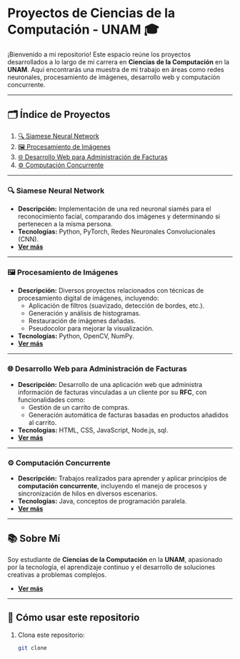 # Proyectos de Ciencias de la Computación - UNAM 🎓

¡Bienvenido a mi repositorio! Este espacio reúne los proyectos desarrollados a lo largo de mi carrera en **Ciencias de la Computación** en la **UNAM**. Aquí encontrarás una muestra de mi trabajo en áreas como redes neuronales, procesamiento de imágenes, desarrollo web y computación concurrente.

---

## 🗂️ Índice de Proyectos
1. [🔍 Siamese Neural Network](#-siamese-neural-network)
2. [🖼️ Procesamiento de Imágenes](#-procesamiento-de-imágenes)
3. [🌐 Desarrollo Web para Administración de Facturas](#-desarrollo-web-para-administración-de-facturas)
4. [⚙️ Computación Concurrente](#-computación-concurrente)

---

### 🔍 Siamese Neural Network
- **Descripción:** Implementación de una red neuronal siamés para el reconocimiento facial, comparando dos imágenes y determinando si pertenecen a la misma persona.
- **Tecnologías:** Python, PyTorch, Redes Neuronales Convolucionales (CNN).
- **[Ver más](https://github.com/Leo2711/ProyectosNN/tree/main/SiameseNN)**

---

### 🖼️ Procesamiento de Imágenes
- **Descripción:** Diversos proyectos relacionados con técnicas de procesamiento digital de imágenes, incluyendo:
  - Aplicación de filtros (suavizado, detección de bordes, etc.).
  - Generación y análisis de histogramas.
  - Restauración de imágenes dañadas.
  - Pseudocolor para mejorar la visualización.
- **Tecnologías:** Python, OpenCV, NumPy.
- **[Ver más](https://github.com/Leo2711/ProyectosNN/tree/main/Proyectos%20Procesamiento%20Img)**

---

### 🌐 Desarrollo Web para Administración de Facturas
- **Descripción:** Desarrollo de una aplicación web que administra información de facturas vinculadas a un cliente por su **RFC**, con funcionalidades como:
  - Gestión de un carrito de compras.
  - Generación automática de facturas basadas en productos añadidos al carrito.
- **Tecnologías:** HTML, CSS, JavaScript, Node.js, sql.
- **[Ver más](https://github.com/Leo2711/ProyectosNN/tree/main/Desarrollo-Web)**

---

### ⚙️ Computación Concurrente
- **Descripción:** Trabajos realizados para aprender y aplicar principios de **computación concurrente**, incluyendo el manejo de procesos y sincronización de hilos en diversos escenarios.
- **Tecnologías:** Java, conceptos de programación paralela.
- **[Ver más](https://github.com/Leo2711/ProyectosNN/tree/main/ComputoConcurrente)**

---

## 📚 Sobre Mí
Soy estudiante de **Ciencias de la Computación** en la **UNAM**, apasionado por la tecnología, el aprendizaje continuo y el desarrollo de soluciones creativas a problemas complejos. 
- **[Ver más](https://github.com/Leo2711)**

---

## 🚀 Cómo usar este repositorio
1. Clona este repositorio:
   ```bash
   git clone 
